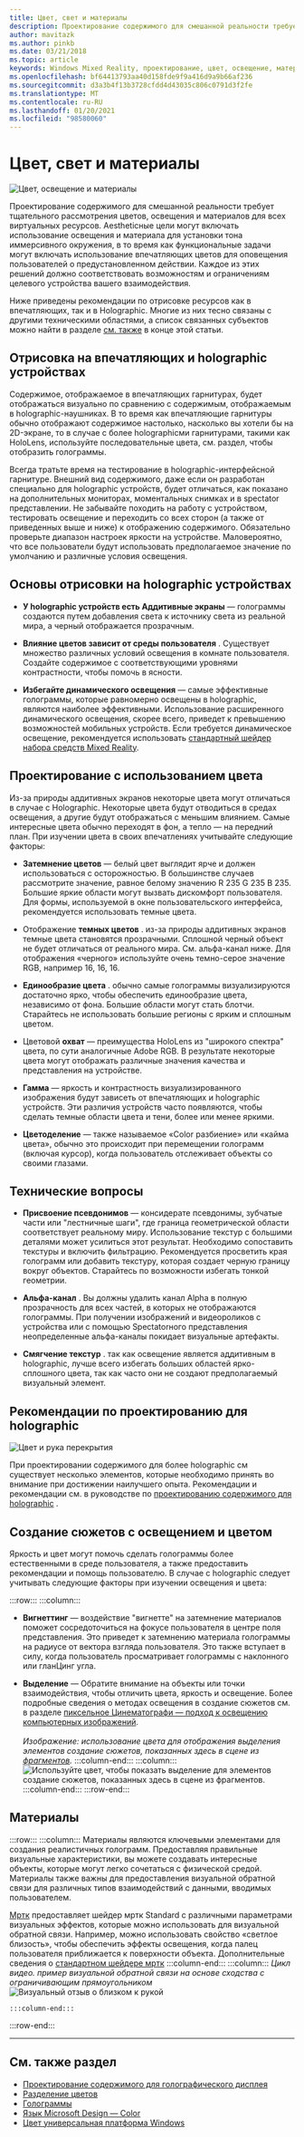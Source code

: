 ```yaml
---
title: Цвет, свет и материалы
description: Проектирование содержимого для смешанной реальности требует тщательного рассмотрения цветов, освещения и материалов для всех визуальных ресурсов.
author: mavitazk
ms.author: pinkb
ms.date: 03/21/2018
ms.topic: article
keywords: Windows Mixed Reality, проектирование, цвет, освещение, материалы, гарнитура смешанной реальности, гарнитура Windows Mixed Reality, гарнитура виртуальной реальности, HoloLens, МРТК, набор средств смешанной реальности
ms.openlocfilehash: bf64413793aa40d158fde9f9a416d9a9b66af236
ms.sourcegitcommit: d3a3b4f13b3728cfdd4d43035c806c0791d3f2fe
ms.translationtype: MT
ms.contentlocale: ru-RU
ms.lasthandoff: 01/20/2021
ms.locfileid: "98580060"
---
```

# <a name="color-light-and-materials"></a>Цвет, свет и материалы

![Цвет, освещение и материалы](images/RemoteRendering.jpg)

Проектирование содержимого для смешанной реальности требует тщательного рассмотрения цветов, освещения и материалов для всех виртуальных ресурсов. Aestheticные цели могут включать использование освещения и материала для установки тона иммерсивного окружения, в то время как функциональные задачи могут включать использование впечатляющих цветов для оповещения пользователей о предустановленном действии. Каждое из этих решений должно соответствовать возможностям и ограничениям целевого устройства вашего взаимодействия.

Ниже приведены рекомендации по отрисовке ресурсов как в впечатляющих, так и в Holographic. Многие из них тесно связаны с другими техническими областями, а список связанных субъектов можно найти в разделе [см. также](color-light-and-materials.md#see-also) в конце этой статьи.

## <a name="rendering-on-immersive-vs-holographic-devices"></a>Отрисовка на впечатляющих и holographic устройствах

Содержимое, отображаемое в впечатляющих гарнитурах, будет отображаться визуально по сравнению с содержимым, отображаемым в holographic-наушниках. В то время как впечатляющие гарнитуры обычно отображают содержимое настолько, насколько вы хотели бы на 2D-экране, то в случае с более holographicми гарнитурами, такими как HoloLens, используйте последовательные цвета, см. раздел, чтобы отобразить голограммы.

Всегда тратьте время на тестирование в holographic-интерфейсной гарнитуре. Внешний вид содержимого, даже если он разработан специально для holographic устройств, будет отличаться, как показано на дополнительных мониторах, моментальных снимках и в spectator представлении. Не забывайте походить на работу с устройством, тестировать освещение и переходить со всех сторон (а также от приведенных выше и ниже) к отображению содержимого. Обязательно проверьте диапазон настроек яркости на устройстве. Маловероятно, что все пользователи будут использовать предполагаемое значение по умолчанию и различные условия освещения.

## <a name="fundamentals-of-rendering-on-holographic-devices"></a>Основы отрисовки на holographic устройствах

* **У holographic устройств есть Аддитивные экраны** — голограммы создаются путем добавления света к источнику света из реальной мира, а черный отображается прозрачным.

* **Влияние цветов зависит от среды пользователя** . Существует множество различных условий освещения в комнате пользователя. Создайте содержимое с соответствующими уровнями контрастности, чтобы помочь в ясности.

* **Избегайте динамического освещения** — самые эффективные голограммы, которые равномерно освещены в holographic, являются наиболее эффективными. Использование расширенного динамического освещения, скорее всего, приведет к превышению возможностей мобильных устройств. Если требуется динамическое освещение, рекомендуется использовать [стандартный шейдер набора средств Mixed Reality](https://github.com/microsoft/MixedRealityToolkit-Unity/blob/mrtk_release/Documentation/README_MRTKStandardShader.md). 

## <a name="designing-with-color"></a>Проектирование с использованием цвета

Из-за природы аддитивных экранов некоторые цвета могут отличаться в случае с Holographic. Некоторые цвета будут отводиться в средах освещения, а другие будут отображаться с меньшим влиянием. Самые интересные цвета обычно переходят в фон, а тепло — на передний план. При изучении цвета в своих впечатлениях учитывайте следующие факторы:

* **Затемнение цветов** — белый цвет выглядит ярче и должен использоваться с осторожностью. В большинстве случаев рассмотрите значение, равное белому значению R 235 G 235 B 235. Большие яркие области могут вызвать дискомфорт пользователя. Для формы, используемой в окне пользовательского интерфейса, рекомендуется использовать темные цвета.

* Отображение **темных цветов** . из-за природы аддитивных экранов темные цвета становятся прозрачными. Сплошной черный объект не будет отличаться от реального мира. См. альфа-канал ниже. Для отображения «черного» используйте очень темно-серое значение RGB, например 16, 16, 16.

* **Единообразие цвета** . обычно самые голограммы визуализируются достаточно ярко, чтобы обеспечить единообразие цвета, независимо от фона. Большие области могут стать блотчи. Старайтесь не использовать большие регионы с ярким и сплошным цветом.

* Цветовой **охват** — преимущества HoloLens из "широкого спектра" цвета, по сути аналогичные Adobe RGB. В результате некоторые цвета могут отображать различные значения качества и представления на устройстве.

* **Гамма** — яркость и контрастность визуализированного изображения будут зависеть от впечатляющих и holographic устройств. Эти различия устройств часто появляются, чтобы сделать темные области цвета и тени, более или менее яркими.

* **Цветоделение** — также называемое «Color разбиение» или «кайма цвета», обычно это происходит при перемещении голограмм (включая курсор), когда пользователь отслеживает объекты со своими глазами.

## <a name="technical-considerations"></a>Технические вопросы

* **Присвоение псевдонимов** — консидерате псевдонимы, зубчатые части или "лестничные шаги", где граница геометрической области соответствует реальному миру. Использование текстур с большими деталями может усилиться этот результат. Необходимо сопоставить текстуры и включить фильтрацию. Рекомендуется просветить края голограмм или добавить текстуру, которая создает черную границу вокруг объектов. Старайтесь по возможности избегать тонкой геометрии.

* **Альфа-канал** . Вы должны удалить канал Alpha в полную прозрачность для всех частей, в которых не отображаются голограммы. При получении изображений и видеороликов с устройства или с помощью Spectatorного представления неопределенные альфа-каналы покидает визуальные артефакты.

* **Смягчение текстур** . так как освещение является аддитивным в holographic, лучше всего избегать больших областей ярко-сплошного цвета, так как часто они не создают предполагаемый визуальный элемент.

## <a name="design-guidelines-for-holographic-display"></a>Рекомендации по проектированию для holographic

![Цвет и рука перекрытия](images/color_handocclusion.jpg)

При проектировании содержимого для более holographic см существует несколько элементов, которые необходимо принять во внимание при достижении наилучшего опыта. Рекомендации и рекомендации см. в руководстве по [проектированию содержимого для holographic](designing-content-for-holographic-display.md) .

## <a name="storytelling-with-light-and-color"></a>Создание сюжетов с освещением и цветом

Яркость и цвет могут помочь сделать голограммы более естественными в среде пользователя, а также предоставить рекомендации и помощь пользователю. В случае с holographic следует учитывать следующие факторы при изучении освещения и цвета:

:::row:::
    :::column:::
* **Вигнеттинг** — воздействие "вигнетте" на затемнение материалов поможет сосредоточиться на фокусе пользователя в центре поля представления. Это приведет к затемнению материала голограммы на радиусе от вектора взгляда пользователя. Это также вступает в силу, когда пользователь просматривает голограммы с наклонного или гланЦинг угла.

* **Выделение** — Обратите внимание на объекты или точки взаимодействия, чтобы отличить цвета, яркость и освещение. Более подробные сведения о методах освещения в создание сюжетов см. в разделе [пиксельное Цинематографи — подход к освещению компьютерных изображений](http://media.siggraph.org/education/cgsource/Archive/ConfereceCourses/S96/course30.pdf).<br>
        <br>
        *Изображение: использование цвета для отображения выделения элементов создание сюжетов, показанных здесь в сцене из [фрагментов](https://www.microsoft.com/p/fragments/9nblggh5ggm8).*
    :::column-end:::
        :::column:::
        ![Используйте цвет, чтобы показать выделение для элементов создание сюжетов, показанных здесь в сцене из фрагментов.](images/640px-fragments.jpg)<br>
    :::column-end:::
:::row-end:::

## <a name="materials"></a>Материалы

:::row:::
    :::column:::
Материалы являются ключевыми элементами для создания реалистичных голограмм. Предоставляя правильные визуальные характеристики, вы можете создавать интересные объекты, которые могут легко сочетаться с физической средой. Материалы также важны для предоставления визуальной обратной связи для различных типов взаимодействий с данными, вводимых пользователем.  

[Мртк](https://github.com/Microsoft/MixedRealityToolkit-Unity) предоставляет шейдер мртк Standard с различными параметрами визуальных эффектов, которые можно использовать для визуальной обратной связи. Например, можно использовать свойство «светлое близость», чтобы обеспечить эффекты освещения, когда палец пользователя приближается к поверхности объекта. Дополнительные сведения о [стандартном шейдере мртк](https://microsoft.github.io/MixedRealityToolkit-Unity/Documentation/README_MRTKStandardShader.html)
    :::column-end:::
        :::column:::
    *Цикл видео. пример визуальной обратной связи на основе сходства с ограничивающим прямоугольником* 
     ![ Визуальный отзыв о близком к рукой](images/HoloLens2_Proximity.gif)

    :::column-end:::
:::row-end:::
<br>

---

## <a name="see-also"></a>См. также раздел
* [Проектирование содержимого для голографического дисплея](designing-content-for-holographic-display.md)
* [Разделение цветов](../develop/platform-capabilities-and-apis/hologram-stability.md#color-separation)
* [Голограммы](../discover/hologram.md)
* [Язык Microsoft Design — Color](https://www.microsoft.com/design/color)
* [Цвет универсальная платформа Windows](/windows/uwp/style/color)